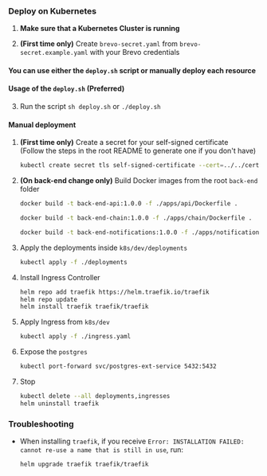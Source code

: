 ### Deploy on Kubernetes

1. **Make sure that a Kubernetes Cluster is running**

2. **(First time only)** Create `brevo-secret.yaml` from `brevo-secret.example.yaml` with your Brevo credentials

#### You can use either the `deploy.sh` script or manually deploy each resource

#### **Usage of the `deploy.sh` (Preferred)**

3.  Run the script `sh deploy.sh` or `./deploy.sh`

#### **Manual deployment**

1. **(First time only)** Create a secret for your self-signed certificate \
   (Follow the steps in the root README to generate one if you don't have)

   ```bash
   kubectl create secret tls self-signed-certificate --cert=../../cert/cert.pem --key=../../cert/key.pem
   ```

2. **(On back-end change only)** Build Docker images from the root `back-end` folder

   ```bash
   docker build -t back-end-api:1.0.0 -f ./apps/api/Dockerfile .
   ```

   ```bash
   docker build -t back-end-chain:1.0.0 -f ./apps/chain/Dockerfile .
   ```

   ```bash
   docker build -t back-end-notifications:1.0.0 -f ./apps/notifications/Dockerfile .
   ```

3. Apply the deployments inside `k8s/dev/deployments`

   ```bash
   kubectl apply -f ./deployments
   ```

4. Install Ingress Controller

   ```bash
   helm repo add traefik https://helm.traefik.io/traefik
   helm repo update
   helm install traefik traefik/traefik
   ```

5. Apply Ingress from `k8s/dev`

   ```bash
   kubectl apply -f ./ingress.yaml
   ```

6. Expose the `postgres`

   ```bash
   kubectl port-forward svc/postgres-ext-service 5432:5432
   ```

7. Stop

   ```bash
   kubectl delete --all deployments,ingresses
   helm uninstall traefik
   ```

### Troubleshooting

- When installing `traefik`, if you receive `Error: INSTALLATION FAILED: cannot re-use a name that is still in use`, run:

  ```bash
  helm upgrade traefik traefik/traefik
  ```
